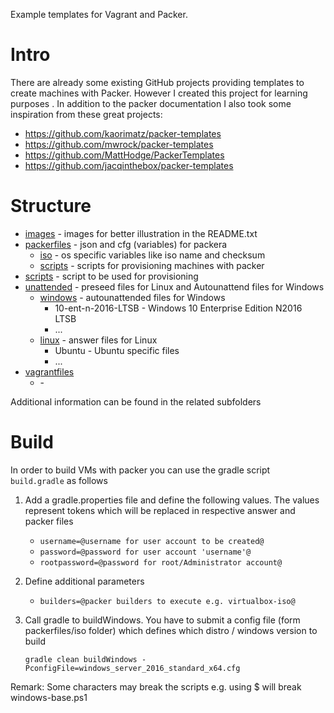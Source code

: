 Example templates for Vagrant and Packer.
# Intro
There are already some existing GitHub projects providing templates to create machines with Packer. However I created this project for learning purposes . In addition to the packer documentation I also took some inspiration from these great projects:
* https://github.com/kaorimatz/packer-templates
* https://github.com/mwrock/packer-templates
* https://github.com/MattHodge/PackerTemplates
* https://github.com/jacqinthebox/packer-templates

# Structure
+ [images](https://github.com/papanito/packer-vagrant/tree/master/images) - images for better illustration in the README.txt
+ [packerfiles](https://github.com/papanito/packer-vagrant/tree/master/packerfiles) - json and cfg (variables) for packera
  + [iso](https://github.com/papanito/packer-vagrant/tree/master/packerfiles/iso) - os specific variables like iso name and checksum
  + [scripts](https://github.com/papanito/packer-vagrant/tree/master/packerfiles/scripts) - scripts for provisioning machines with packer
+ [scripts](https://github.com/papanito/packer-vagrant/tree/master/scripts) - script to be used for provisioning
+ [unattended](https://github.com/papanito/packer-vagrant/tree/master/unattended) - preseed files for Linux and Autounattend files for Windows
  + [windows](https://github.com/papanito/packer-vagrant/tree/master/unattended/windows) - autounattended files for Windows
    + 10-ent-n-2016-LTSB - Windows 10 Enterprise Edition N2016 LTSB
    + ...
  + [linux](https://github.com/papanito/packer-vagrant/tree/master/unattended/linux) - answer files for Linux
    + Ubuntu - Ubuntu specific files
    + ...
+ [vagrantfiles](https://github.com/papanito/packer-vagrant/tree/master/vagrantfiles)
  + <os version> - 

Additional information can be found in the related subfolders

# Build
In order to build VMs with packer you can use the gradle script ```build.gradle``` as follows
1. Add a gradle.properties file and define the following values. The values represent tokens which will be replaced in respective answer and packer files
   + ```username=@username for user account to be created@```
   + ```password=@password for user account 'username'@```
   + ```rootpassword=@password for root/Administrator account@```
2. Define additional parameters   
   + ```builders=@packer builders to execute e.g. virtualbox-iso@```
3. Call gradle to buildWindows. You have to submit a config file (form packerfiles/iso folder) which defines which distro / windows version to build

   ```gradle clean buildWindows -PconfigFile=windows_server_2016_standard_x64.cfg```

Remark: Some characters may break the scripts e.g. using $ will break windows-base.ps1
